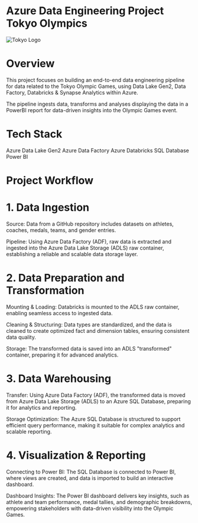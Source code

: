 # Azure Data Engineering Project Tokyo Olympics

![Tokyo Logo](https://github.com/user-attachments/assets/ab55867b-ec28-416c-9d0d-9f147286f542)


# Overview

This project focuses on building an end-to-end data engineering pipeline for data related to the Tokyo Olympic Games, using Data Lake Gen2, Data Factory, Databricks & Synapse Analytics within Azure.

The pipeline ingests data, transforms and analyses displaying the data in a PowerBI report for data-driven insights into the Olympic Games event.

# Tech Stack

Azure Data Lake Gen2
Azure Data Factory
Azure Databricks
SQL Database
Power BI

# Project Workflow

# 1. Data Ingestion

Source: Data from a GitHub repository includes datasets on athletes, coaches, medals, teams, and gender entries.

Pipeline: Using Azure Data Factory (ADF), raw data is extracted and ingested into the Azure Data Lake Storage (ADLS) raw container, establishing a reliable and scalable data storage layer.

# 2. Data Preparation and Transformation

Mounting & Loading: Databricks is mounted to the ADLS raw container, enabling seamless access to ingested data.

Cleaning & Structuring: Data types are standardized, and the data is cleaned to create optimized fact and dimension tables, ensuring consistent data quality.

Storage: The transformed data is saved into an ADLS "transformed" container, preparing it for advanced analytics.

# 3. Data Warehousing

Transfer: Using Azure Data Factory (ADF), the transformed data is moved from Azure Data Lake Storage (ADLS) to an Azure SQL Database, preparing it for analytics and reporting.

Storage Optimization: The Azure SQL Database is structured to support efficient query performance, making it suitable for complex analytics and scalable reporting.

# 4. Visualization & Reporting

Connecting to Power BI: The SQL Database is connected to Power BI, where views are created, and data is imported to build an interactive dashboard.

Dashboard Insights: The Power BI dashboard delivers key insights, such as athlete and team performance, medal tallies, and demographic breakdowns, empowering stakeholders with data-driven visibility into the Olympic Games.
